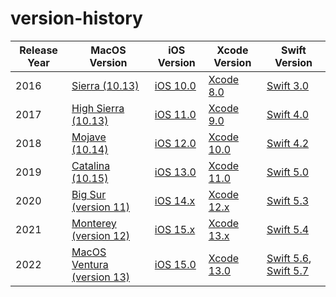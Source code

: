 # version-history

| Release Year | MacOS Version | iOS Version | Xcode Version | Swift Version |
|--------------|---------------|-------------|---------------|--------------|
| 2016         | [Sierra (10.13)](https://en.wikipedia.org/wiki/MacOS_Sierra)        | [iOS 10.0](https://en.wikipedia.org/wiki/IOS_10)        | [Xcode 8.0](https://en.wikipedia.org/wiki/Xcode#Xcode_8)        | [Swift 3.0](https://en.wikipedia.org/wiki/Swift_(programming_language)#Swift_3)        |
| 2017         | [High Sierra (10.13)](https://en.wikipedia.org/wiki/MacOS_High_Sierra)        | [iOS 11.0](https://en.wikipedia.org/wiki/IOS_11)        | [Xcode 9.0](https://en.wikipedia.org/wiki/Xcode#Xcode_9)        | [Swift 4.0](https://en.wikipedia.org/wiki/Swift_(programming_language)#Swift_4)        |
| 2018         | [Mojave (10.14)](https://en.wikipedia.org/wiki/MacOS_Mojave)        | [iOS 12.0](https://en.wikipedia.org/wiki/IOS_12)        | [Xcode 10.0](https://en.wikipedia.org/wiki/Xcode#Xcode_10)        | [Swift 4.2](https://en.wikipedia.org/wiki/Swift_(programming_language)#Swift_4.2)        |
| 2019         | [Catalina (10.15)](https://en.wikipedia.org/wiki/MacOS_Catalina)        | [iOS 13.0](https://en.wikipedia.org/wiki/IOS_13)        | [Xcode 11.0](https://en.wikipedia.org/wiki/Xcode#Xcode_11)        | [Swift 5.0](https://en.wikipedia.org/wiki/Swift_(programming_language)#Swift_5)        |
| 2020  | [Big Sur (version 11)](https://en.wikipedia.org/wiki/MacOS_Big_Sur) | [iOS 14.x](https://en.wikipedia.org/wiki/IOS_14)  | [Xcode 12.x](https://en.wikipedia.org/wiki/Xcode#Xcode_12)  | [Swift 5.3](https://en.wikipedia.org/wiki/Swift_(programming_language)#Swift_5.3) |
| 2021 | [Monterey (version 12)](https://en.wikipedia.org/wiki/MacOS_Monterey) | [iOS 15.x](https://en.wikipedia.org/wiki/IOS_15) | [Xcode 13.x](https://en.wikipedia.org/wiki/Xcode#Xcode_13) | [Swift 5.4](https://en.wikipedia.org/wiki/Swift_(programming_language)#Swift_5.4) |
| 2022 | [MacOS Ventura (version 13)](https://en.wikipedia.org/wiki/MacOS_Ventura) | [iOS 15.0](https://en.wikipedia.org/wiki/IOS_15) | [Xcode 13.0](https://en.wikipedia.org/wiki/Xcode#Xcode_13) | [Swift 5.6](https://www.swift.org/blog/swift-5.6-released/), [Swift 5.7](https://www.swift.org/blog/swift-5.7-released/) |
